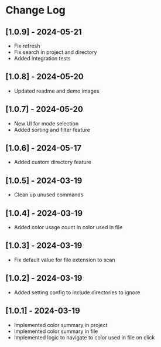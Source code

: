 # Change Log

## [1.0.9] - 2024-05-21

- Fix refresh
- Fix search in project and directory
- Added integration tests

## [1.0.8] - 2024-05-20

- Updated readme and demo images

## [1.0.7] - 2024-05-20

- New UI for mode selection
- Added sorting and filter feature

## [1.0.6] - 2024-05-17

- Added custom directory feature

## [1.0.5] - 2024-03-19

- Clean up unused commands

## [1.0.4] - 2024-03-19

- Added color usage count in color used in file

## [1.0.3] - 2024-03-19

- Fix default value for file extension to scan

## [1.0.2] - 2024-03-19

- Added setting config to include directories to ignore

## [1.0.1] - 2024-03-19

- Implemented color summary in project
- Implemented color summary in file
- Implemented logic to navigate to color used in file on click
